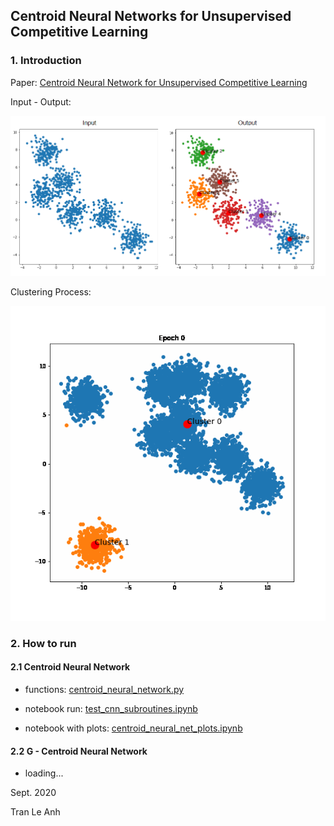 ## Centroid Neural Networks for Unsupervised Competitive Learning

### 1. Introduction

Paper: [Centroid Neural Network for Unsupervised Competitive Learning](https://ieeexplore.ieee.org/document/839021)

Input - Output:

![picture](images/sample1.png)

Clustering Process:

![picture](images/cnn_result_gif_delay.gif)

### 2. How to run

#### 2.1 Centroid Neural Network

- functions: [centroid_neural_network.py](https://github.com/tranleanh/Centroid-Neural-Network/blob/master/centroid_neural_network.py)

- notebook run: [test_cnn_subroutines.ipynb](https://github.com/tranleanh/Centroid-Neural-Network/blob/master/test_cnn_subroutines.ipynb)

- notebook with plots: [centroid_neural_net_plots.ipynb](https://github.com/tranleanh/centroid-neural-networks/blob/master/centroid_neural_net_plots.ipynb)

#### 2.2 G - Centroid Neural Network

- loading...

Sept. 2020

Tran Le Anh
